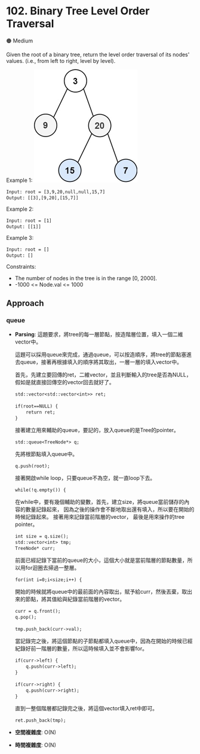 # 102. Binary Tree Level Order Traversal

🟠 Medium

Given the root of a binary tree, return the level order traversal of its nodes' values. (i.e., from left to right, level by level).

Example 1:
![alt text](image.png)
```
Input: root = [3,9,20,null,null,15,7]
Output: [[3],[9,20],[15,7]]
```

Example 2:
```
Input: root = [1]
Output: [[1]]
```

Example 3:
```
Input: root = []
Output: []
```

Constraints:
- The number of nodes in the tree is in the range [0, 2000].
- -1000 <= Node.val <= 1000

## Approach
### queue
- **Parsing**: 
    這題要求，將tree的每一層節點，按造階層位置，填入一個二維vector中。

    這題可以採用queue來完成，通過queue，可以按造順序，將tree的節點塞進去queue，接著再根據填入的順序將其取出，一層一層的填入vector中。

    首先，先建立要回傳的ret，二維vector，並且判斷輸入的tree是否為NULL，假如是就直接回傳空的vector回去就好了。
    ```
    std::vector<std::vector<int>> ret;

    if(root==NULL) {
        return ret;
    }
    ```

    接著建立用來輔助的queue，要記的，放入queue的是Tree的pointer。
    ```
    std::queue<TreeNode*> q;
    ```

    先將根節點填入queue中。
    ```
    q.push(root);
    ```

    接著開啟while loop，只要queue不為空，就一直loop下去。
    ```
    while(!q.empty()) {
    ```

    在while中，要有幾個輔助的變數，首先，建立size，將queue當前儲存的內容的數量記錄起來，
    因為之後的操作會不斷地取出還有填入，所以要在開始的時候記錄起來。
    接著用來記錄當前階層的vector，
    最後是用來操作的tree pointer。
    ```
    int size = q.size();
    std::vector<int> tmp;
    TreeNode* curr;
    ```

    前面已經記錄下當前的queue的大小，這個大小就是當前階層的節點數量，所以用for迴圈去掃過一整層。
    ```
    for(int i=0;i<size;i++) {
    ```

    開始的時候就將queue中的最前面的內容取出，賦予給curr，然後丟棄，取出來的節點，將其值給與紀錄當前階層的vector。
    ```
    curr = q.front();
    q.pop();

    tmp.push_back(curr->val);
    ```

    當記錄完之後，將這個節點的子節點都填入queue中，因為在開始的時候已經紀錄好前一階層的數量，所以這時候填入並不會影響for。
    ```
    if(curr->left) {
        q.push(curr->left);
    }

    if(curr->right) {
        q.push(curr->right);
    }
    ```

    直到一整個階層都記錄完之後，將這個vector填入ret中即可。
    ```
    ret.push_back(tmp);
    ```
- **空間複雜度**: O(N)
- **時間複雜度**: O(N)